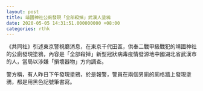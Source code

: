 ```yaml
---
layout: post
title: 靖國神社公廁發現「全部殺掉」武漢人塗鴉
date: 2020-05-05 14:31:51.000000000 +08:00
categories: rthk
---
```


《共同社》引述東京警視廳消息，在東京千代田區，供奉二戰甲級戰犯的靖國神社的公廁發現塗鴉，內容是「全部殺掉」新型冠狀病毒疫情發源地中國湖北省武漢市的人，當局以涉嫌「損壞器物」方向調查。

警方稱，有人昨日下午發現塗鴉，於是報警，警員在兩個男廁的廁格牆上發現塗鴉，都是用黑色記號筆書寫。
